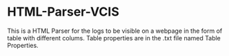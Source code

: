 # HTML-Parser-VCIS
This is a HTML Parser for the logs to be visible on a webpage in the form of table with different colums. Table properties are in the .txt file named Table Properties. 